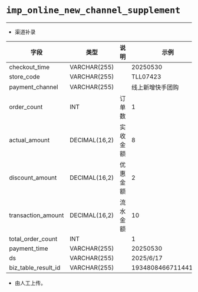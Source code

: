 # `imp_online_new_channel_supplement`

--- 

- 渠道补录


| 字段                | 类型          | 说明     | 示例                |
| ------------------- | ------------- | -------- | ------------------- |
| checkout_time       | VARCHAR(255)  |          | 20250530            |
| store_code          | VARCHAR(255)  |          | TLL07423            |
| payment_channel     | VARCHAR(255)  |          | 线上新增快手团购    |
| order_count         | INT           | 订单数   | 1                   |
| actual_amount       | DECIMAL(16,2) | 实收金额 | 8                   |
| discount_amount     | DECIMAL(16,2) | 优惠金额 | 2                   |
| transaction_amount  | DECIMAL(16,2) | 流水金额 | 10                  |
| total_order_count   | INT           |          | 1                   |
| payment_time        | VARCHAR(255)  |          | 20250530            |
| ds                  | VARCHAR(255)  |          | 2025/6/17           |
| biz_table_result_id | VARCHAR(255)  |          | 1934808466711441410 |

- 由人工上传。